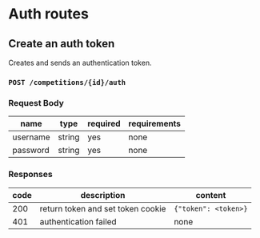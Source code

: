 # Auth routes
## Create an auth token
Creates and sends an authentication token.
### `POST /competitions/{id}/auth`
### Request Body

|name|type|required|requirements|
|----|----|--------|------------|
|username|string|yes|none|
|password|string|yes|none|

### Responses

| code | description                       | content              |
| ---- | --------------------------------- | -------------------- |
| 200  | return token and set token cookie | `{"token": <token>}` |
| 401  | authentication failed             | none                 |